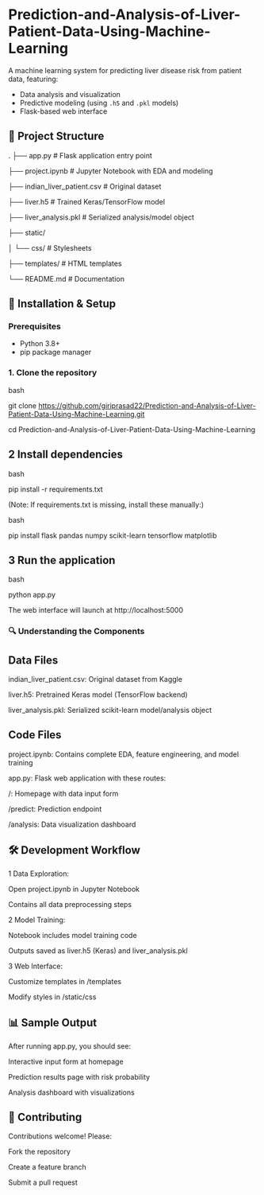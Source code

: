 # Prediction-and-Analysis-of-Liver-Patient-Data-Using-Machine-Learning

A machine learning system for predicting liver disease risk from patient data, featuring:

- Data analysis and visualization
- Predictive modeling (using `.h5` and `.pkl` models)
- Flask-based web interface

## 📁 Project Structure
.
├── app.py # Flask application entry point

├── project.ipynb # Jupyter Notebook with EDA and modeling

├── indian_liver_patient.csv # Original dataset

├── liver.h5 # Trained Keras/TensorFlow model

├── liver_analysis.pkl # Serialized analysis/model object

├── static/

│ └── css/ # Stylesheets

├── templates/ # HTML templates

└── README.md # Documentation


## 🚀 Installation & Setup

### Prerequisites
- Python 3.8+
- pip package manager

### 1. Clone the repository
bash

git clone https://github.com/giriprasad22/Prediction-and-Analysis-of-Liver-Patient-Data-Using-Machine-Learning.git

cd Prediction-and-Analysis-of-Liver-Patient-Data-Using-Machine-Learning

## 2 Install dependencies

bash

pip install -r requirements.txt

(Note: If requirements.txt is missing, install these manually:)

bash

pip install flask pandas numpy scikit-learn tensorflow matplotlib

## 3 Run the application

bash

python app.py

The web interface will launch at http://localhost:5000

### 🔍 Understanding the Components

## Data Files

indian_liver_patient.csv: Original dataset from Kaggle

liver.h5: Pretrained Keras model (TensorFlow backend)

liver_analysis.pkl: Serialized scikit-learn model/analysis object

## Code Files

project.ipynb: Contains complete EDA, feature engineering, and model training

app.py: Flask web application with these routes:

/: Homepage with data input form

/predict: Prediction endpoint

/analysis: Data visualization dashboard

## 🛠️ Development Workflow

1 Data Exploration:

Open project.ipynb in Jupyter Notebook

Contains all data preprocessing steps

2 Model Training:

Notebook includes model training code

Outputs saved as liver.h5 (Keras) and liver_analysis.pkl

3 Web Interface:

Customize templates in /templates

Modify styles in /static/css

## 📊 Sample Output

After running app.py, you should see:

Interactive input form at homepage

Prediction results page with risk probability

Analysis dashboard with visualizations

## 🤝 Contributing

Contributions welcome! Please:

Fork the repository

Create a feature branch

Submit a pull request
